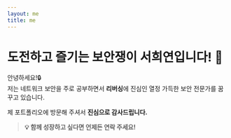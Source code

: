 ```yaml
---
layout: me
title: me
---
```


# 도전하고 즐기는 보안쟁이 **서희연**입니다! 🌟

안녕하세요!🔒  
저는 네트워크 보안을 주로 공부하면서 **리버싱**에 진심인 열정 가득한 보안 전문가를 꿈꾸고 있습니다.  

제 포트폴리오에 방문해 주셔서 **진심으로 감사드립니다.**  
> **💡 함께 성장하고 싶다면 언제든 연락 주세요!**

